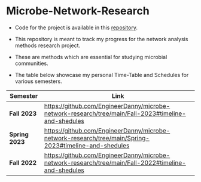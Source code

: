 # Microbe-Network-Research

- Code for the project is available in this [repository](https://github.com/EngineerDanny/CS685-Microbe-Network-Research-Code).

- This repository is meant to track my progress for the network analysis methods research project.

- These are methods which are essential for studying microbial communities.

- The table below showcase my personal Time-Table and Schedules for various semesters.

| Semester                     | Link        |
| -----------                  | ----------- |
| **Fall 2023**                | https://github.com/EngineerDanny/microbe-network-research/tree/main/Fall-2023#timeline-and-shedules  |
| **Spring 2023**              | https://github.com/EngineerDanny/microbe-network-research/tree/main/Spring-2023#timeline-and-shedules  |
| **Fall 2022**                | https://github.com/EngineerDanny/microbe-network-research/tree/main/Fall-2022#timeline-and-shedules    |
